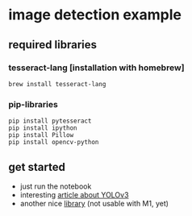# image detection example

## required libraries

### tesseract-lang [installation with homebrew]
```
brew install tesseract-lang
```

### pip-libraries

```
pip install pytesseract
pip install ipython
pip install Pillow
pip install opencv-python
```

## get started

- just run the notebook
- interesting [article about YOLOv3](https://cloudxlab.com/blog/setup-yolo-with-darknet/)
- another nice [library](https://github.com/OlafenwaMoses/ImageAI) (not usable with M1, yet)
